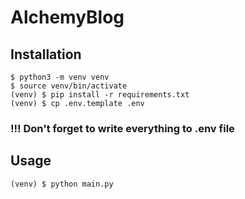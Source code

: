 # AlchemyBlog

## Installation
```
$ python3 -m venv venv
$ source venv/bin/activate
(venv) $ pip install -r requirements.txt
(venv) $ cp .env.template .env
```
### !!! Don't forget to write everything to .env file

## Usage
```
(venv) $ python main.py
```
